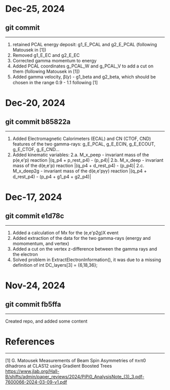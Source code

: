 
# **Dec-25, 2024**
## git commit  
-------------------------------------------------------- 
1. retained PCAL energy deposit: g1_E_PCAL and g2_E_PCAL (following Matousek in [1])
2. Removed g1_E_EC and g2_E_EC
3. Corrected gamma momentum to energy
4. Added PCAL coordinates g_PCAL_W and g_PCAL_V to add a cut on them (following Matousek in [1])
5. Added gamma velocity, β(𝛾) - g1_beta and g2_beta, which should be chosen in the range 0.9 - 1.1 following [1] 


# **Dec-20, 2024**
## git commit b85822a
--------------------------------------------------------
1. Added Electromagnetic Calorimeters (ECAL) and CN (CTOF, CND) features of the two gamma-rays: g_E_PCAL, g_E_ECIN, g_E_ECOUT, g_E_CTOF, g_E_CND...
2. Added kinematic variables:
    2.a. M_x_peep - invariant mass of the p(e,e'p) reaction       |(q_p4 + p_rest_p4) - (p_p4)|
    2.b. M_x_deep - invariant mass of the d(e,e'p) reaction       |(q_p4 + d_rest_p4) - (p_p4)|
    2.c. M_x_deep2g - invariant mass of the d(e,e'p𝛾𝛾) reaction   |(q_p4 + d_rest_p4) - (p_p4 + g1_p4 + g2_p4)|


# **Dec-17, 2024**
## git commit e1d78c 
--------------------------------------------------------
1. Added a calculation of Mx for the (e,e'p2g)X event
2. Added extraction of the data for the two gamma-rays (energy and momomentum, and vertex)
3. Added a cut on the vertex z-difference between the gamma rays and the electron
4. Solved problem in ExtractElectronInformation(), it was due to a missing definition of int DC_layers[3] = {6,18,36};


# **Nov-24, 2024**
## git commit fb5ffa
--------------------------------------------------------
Created repo, and added some content 
  


# **References**
--------------------------------------------------------
[1] G. Matousek Measurements of Beam Spin Asymmetries of π±π0 dihadrons at CLAS12 using Gradient Boosted Trees https://www.jlab.org/Hall-B/shifts/admin/paper_reviews/2024/PiPi0_AnalysisNote_(3)_3.pdf-7600066-2024-03-09-v1.pdf

